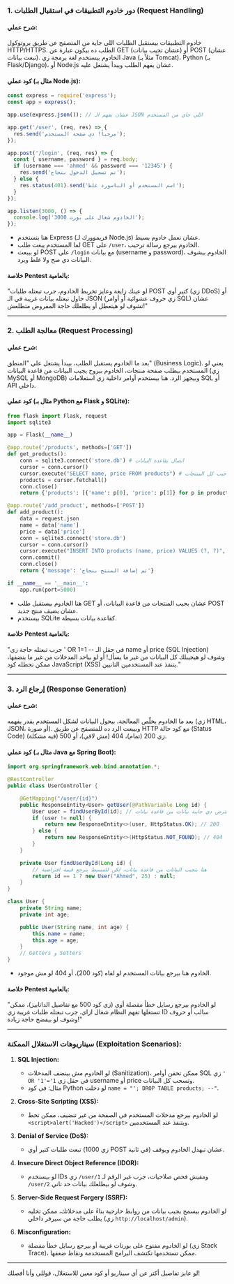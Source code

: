 ### **1. دور خادوم التطبيقات في استقبال الطلبات (Request Handling)**
#### **شرح عملي:**
خادوم التطبيقات بيستقبل الطلبات اللي جاية من المتصفح عن طريق بروتوكول HTTP/HTTPS. الطلب ده بيكون عبارة عن GET (عشان تجيب بيانات) أو POST (عشان تبعت بيانات). الخادوم بيستخدم لغة برمجة زي Java (مثلاً بـ Tomcat)، Python (بـ Flask/Django)، أو Node.js عشان يفهم الطلب ويبدأ يشتغل عليه.

#### **كود عملي (مثال بـ Node.js):**
```javascript
const express = require('express');
const app = express();

app.use(express.json()); // عشان يفهم الـ JSON اللي جاي من المستخدم

app.get('/user', (req, res) => {
  res.send('مرحباً! دي صفحة المستخدم');
});

app.post('/login', (req, res) => {
  const { username, password } = req.body;
  if (username === 'ahmed' && password === '12345') {
    res.send('تم تسجيل الدخول بنجاح');
  } else {
    res.status(401).send('اسم المستخدم أو الباسورد غلط');
  }
});

app.listen(3000, () => {
  console.log('الخادوم شغال على بورت 3000');
});
```
- هنا بنستخدم Express (فريموورك لـ Node.js) عشان نعمل خادوم بسيط.
- لما المستخدم يبعت طلب GET على `/user`، الخادوم بيرجع رسالة ترحيب.
- لو بيبعت POST على `/login` مع بيانات (username و password)، الخادوم بيشوف البيانات دي صح ولا غلط ويرد.

#### **خلاصة Pentest بالعامية:**
"لو عينك زايغة وعايز تخربط الخادوم، جرب تبعتله طلبات POST كتير أوي (زي DDoS) أو حاول تبعتله بيانات غريبة في الـ JSON (زي حروف عشوائية أو أوامر SQL) عشان تشوف لو هيتعطل أو يطلعلك حاجة المفروض متطلعش!"

---

### **2. معالجة الطلب (Request Processing)**
#### **شرح عملي:**
بعد ما الخادوم يستقبل الطلب، بيبدأ يشتغل على "المنطق" (Business Logic). يعني لو المستخدم بيطلب صفحة منتجات، الخادوم بيروح يجيب البيانات من قاعدة البيانات (زي MySQL أو MongoDB) وبيجهز الرد. هنا بيستخدم أوامر داخلية زي استعلامات SQL أو API داخلي.

#### **كود عملي (مثال بـ Python مع Flask و SQLite):**
```python
from flask import Flask, request
import sqlite3

app = Flask(__name__)

@app.route('/products', methods=['GET'])
def get_products():
    conn = sqlite3.connect('store.db') # اتصال بقاعدة البيانات
    cursor = conn.cursor()
    cursor.execute("SELECT name, price FROM products") # جيب كل المنتجات
    products = cursor.fetchall()
    conn.close()
    return {'products': [{'name': p[0], 'price': p[1]} for p in products]}

@app.route('/add_product', methods=['POST'])
def add_product():
    data = request.json
    name = data['name']
    price = data['price']
    conn = sqlite3.connect('store.db')
    cursor = conn.cursor()
    cursor.execute("INSERT INTO products (name, price) VALUES (?, ?)", (name, price))
    conn.commit()
    conn.close()
    return {'message': 'تم إضافة المنتج بنجاح'}

if __name__ == '__main__':
    app.run(port=5000)
```
- هنا الخادوم بيستقبل طلب GET عشان يجيب المنتجات من قاعدة البيانات، أو POST عشان يضيف منتج جديد.
- بيستخدم SQLite كقاعدة بيانات بسيطة.

#### **خلاصة Pentest بالعامية:**
"جرب تبعتله حاجة زي ' OR 1=1 -- في حقل الـ name أو price (SQL Injection) وشوف لو هيجيبلك كل البيانات من غير ما يسأل! أو لو بياخد المدخلات من غير ما ينضفها، ممكن تحطله كود JavaScript (XSS) يتنفذ عند المستخدمين التانيين."

---

### **3. إرجاع الرد (Response Generation)**
#### **شرح عملي:**
بعد ما الخادوم يخلّص المعالجة، بيحول البيانات لشكل المستخدم يقدر يفهمه (زي HTML، JSON، أو صورة). وبيبعت الرد ده للمتصفح عن طريق HTTP مع كود حالة (Status Code) زي 200 (تمام)، 404 (مش لاقي)، أو 500 (فيه مشكلة).

#### **كود عملي (مثال بـ Java مع Spring Boot):**
```java
import org.springframework.web.bind.annotation.*;

@RestController
public class UserController {

    @GetMapping("/user/{id}")
    public ResponseEntity<User> getUser(@PathVariable Long id) {
        User user = findUserById(id); // افترض دي جايبة بيانات من قاعدة بيانات
        if (user != null) {
            return new ResponseEntity<>(user, HttpStatus.OK); // 200
        } else {
            return new ResponseEntity<>(HttpStatus.NOT_FOUND); // 404
        }
    }

    private User findUserById(Long id) {
        // هنا بتجيب البيانات من قاعدة بيانات، لكن للتبسيط بنرجع قيمة افتراضية
        return id == 1 ? new User("Ahmed", 25) : null;
    }
}

class User {
    private String name;
    private int age;

    public User(String name, int age) {
        this.name = name;
        this.age = age;
    }
    // Getters و Setters
}
```
- الخادوم هنا بيرجع بيانات المستخدم لو لقاه (كود 200)، أو 404 لو مش موجود.

#### **خلاصة Pentest بالعامية:**
"لو الخادوم بيرجع رسايل خطأ مفصلة أوي (زي كود 500 مع تفاصيل الداتابيز)، ممكن تستغلها تفهم النظام شغال ازاي. جرب تبعتله طلبات غريبة زي ID سالب أو حروف وشوف لو بيفضح حاجة زيادة!"

---

### **سيناريوهات الاستغلال الممكنة (Exploitation Scenarios):**
1. **SQL Injection:**
   - لو الخادوم مش بينضف المدخلات (Sanitization)، ممكن تحقن أوامر SQL زي `' OR '1'='1` في حقل زي username أو price وتسحب كل البيانات.
   - مثال: في كود Python لو دخلت `name = "'; DROP TABLE products; --"`.

2. **Cross-Site Scripting (XSS):**
   - لو الخادوم بيرجع مدخلات المستخدم في الصفحة من غير تنضيف، ممكن تحط `<script>alert('Hacked')</script>` ويتنفذ عند المستخدمين.

3. **Denial of Service (DoS):**
   - تبعت طلبات كتير أوي (زي 1000 POST في ثانية) عشان تبهدل الخادوم ويوقف.

4. **Insecure Direct Object Reference (IDOR):**
   - لو بيستخدم IDs زي `/user/1` ومفيش فحص صلاحيات، جرب غير الرقم لـ `/user/2` وشوف لو بيطلعلك بيانات حد تاني.

5. **Server-Side Request Forgery (SSRF):**
   - لو الخادوم بيسمح يجيب بيانات من روابط خارجية بناءً على مدخلاتك، ممكن تخليه يطلب حاجة من سيرفر داخلي (زي `http://localhost/admin`).

6. **Misconfiguration:**
   - لو الخادوم مفتوح على بورتات غريبة أو بيرجع رسايل خطأ مفصلة (زي Stack Trace)، ممكن تستخدمها تكتشف البرامج المستخدمة ونقاط ضعفها.

---

لو عايز تفاصيل أكتر عن أي سيناريو أو كود معين للاستغلال، قوللي وأنا أفصلك!